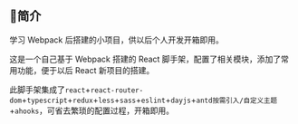 ## 📖简介

学习 Webpack 后搭建的小项目，供以后个人开发开箱即用。

这是一个自己基于 Webpack 搭建的 React 脚手架，配置了相关模块，添加了常用功能，便于以后 React 新项目的搭建。

此脚手架集成了`react`+`react-router-dom`+`typescript`+`redux`+`less`+`sass`+`eslint`+`dayjs`+`antd按需引入/自定义主题`+`ahooks`，可省去繁琐的配置过程，开箱即用。
